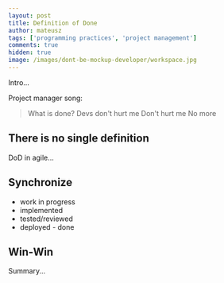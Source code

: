 ```yaml
---
layout: post
title: Definition of Done
author: mateusz
tags: ['programming practices', 'project management']
comments: true
hidden: true
image: /images/dont-be-mockup-developer/workspace.jpg
---
```


Intro...

Project manager song:
>What is done?
>Devs don't hurt me
>Don't hurt me
>No more

## There is no single definition

DoD in agile...

## Synchronize

- work in progress
- implemented
- tested/reviewed
- deployed - done

## Win-Win

Summary...
